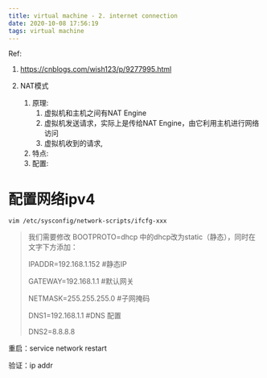 ```yaml
---
title: virtual machine - 2. internet connection
date: 2020-10-08 17:56:19
tags: virtual machine
---
```


Ref:

1. https://cnblogs.com/wish123/p/9277995.html



1. NAT模式
   1. 原理:
      1. 虚拟机和主机之间有NAT Engine
      2. 虚拟机发送请求，实际上是传给NAT Engine，由它利用主机进行网络访问
      3. 虚拟机收到的请求,
   2. 特点:
   3. 配置:



# 配置网络ipv4

```
vim /etc/sysconfig/network-scripts/ifcfg-xxx
```

> 我们需要修改 BOOTPROTO=dhcp 中的dhcp改为static（静态），同时在文字下方添加：
>
> IPADDR=192.168.1.152      #静态IP  
>
> GATEWAY=192.168.1.1      #默认网关  
>
> NETMASK=255.255.255.0  #子网掩码  
>
> DNS1=192.168.1.1              #DNS 配置  
>
> DNS2=8.8.8.8 

重启：service network restart 

验证：ip addr